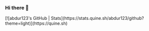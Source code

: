 ### Hi there 👋

<!--
**AbdurRehman6/AbdurRehman6** is a ✨ _special_ ✨ repository because its `README.md` (this file) appears on your GitHub profile.

Here are some ideas to get you started:

- 🔭 I’m currently in 2nd year student 
- 🌱 I’m currently learning react.js
- 👯 I’m looking to collaborate on some open source project
- 📫 How to reach me: This is my email address -@abdur415393@gmail.com


-->[![abdur123's GitHub | Stats](https://stats.quine.sh/abdur123/github?theme=light)](https://quine.sh)

